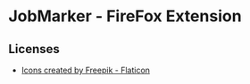 # JobMarker - FireFox Extension

## Licenses

- [Icons created by Freepik - Flaticon](https://www.flaticon.com/free-icons/job)